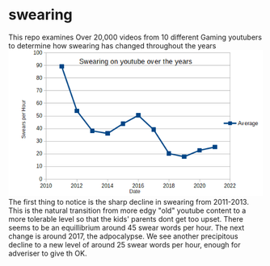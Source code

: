 # swearing
This repo examines Over 20,000 videos from 10 different Gaming youtubers to determine how swearing has changed throughout the years  
![alt text](https://github.com/theAnalyticalCoder/swearing/blob/main/Swearing_over_the_years.png)  
The first thing to notice is the sharp decline in swearing from 2011-2013. This is the natural transition from more edgy "old" youtube content to
a more tolerable level so that the kids' parents dont get too upset. There seems to be an equillibrium around 45 swear words per hour. The next change is 
around 2017, the adpocalypse. We see another precipitous decline to a new level of around 25 swear words per hour, enough for adveriser to give th OK.
